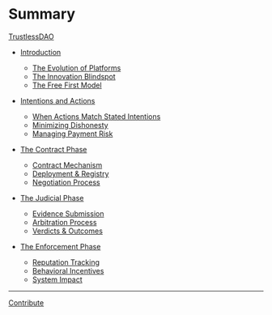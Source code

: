 # Summary

[TrustlessDAO](./foreword.md)

- [Introduction](./intro.md)
    - [The Evolution of Platforms](./intro/platform-evolution.md)
    - [The Innovation Blindspot](./intro/innovation-blindspot.md)
    - [The Free First Model](./intro/free-first-model.md)

- [Intentions and Actions](./intentions-and-actions.md)
    - [When Actions Match Stated Intentions](./intentions-and-actions/scenario.md)
    - [Minimizing Dishonesty](./intentions-and-actions/dishonesty.md)
    - [Managing Payment Risk](./intentions-and-actions/payment-risk.md)

- [The Contract Phase](./contract-phase.md)
    - [Contract Mechanism]()
    - [Deployment & Registry]()
    - [Negotiation Process]()
    <!-- - [Contract Mechanism](./contract-phase/mechanism.md)
    - [Deployment & Registry](./contract-phase/deployment.md)
    - [Negotiation Process](./contract-phase/negotiation.md) -->

- [The Judicial Phase](./judicial-phase.md)
    - [Evidence Submission]()
    - [Arbitration Process]()
    - [Verdicts & Outcomes]()
    <!-- - [Evidence Submission](./judicial-phase/evidence.md)
    - [Arbitration Process](./judicial-phase/process.md)
    - [Verdicts & Outcomes](./judicial-phase/verdicts.md) -->

- [The Enforcement Phase](./enforcement-phase.md)
    - [Reputation Tracking]()
    - [Behavioral Incentives]()
    - [System Impact]()
    <!-- - [Reputation Tracking](./enforcement-phase/tracking.md)
    - [Behavioral Incentives](./enforcement-phase/incentives.md)
    - [System Impact](./enforcement-phase/impact.md) -->

---

[Contribute](./contribute.md)